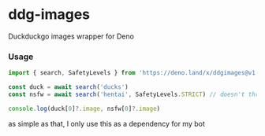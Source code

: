 # ddg-images
Duckduckgo images wrapper for Deno


### Usage

```ts
import { search, SafetyLevels } from 'https://deno.land/x/ddgimages@v1.0.0/search.ts'

const duck = await search('ducks')
const nsfw = await search('hentai', SafetyLevels.STRICT) // doesn't throws any NSFW result

console.log(duck[0]?.image, nsfw[0]?.image)

```

as simple as that, I only use this as a dependency for my bot
